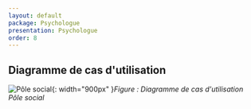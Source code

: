 ```yaml
---
layout: default
package: Psychologue
presentation: Psychologue
order: 8
---
```


## Diagramme de cas d'utilisation 
![Pôle social ](/analyse/Psychologue/images/cas-utilisation.png){: width="900px" }*Figure : Diagramme de cas d'utilisation Pôle social*

<!-- new slide -->